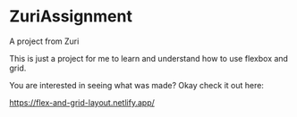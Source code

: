 # ZuriAssignment
A project from Zuri

This is just a project for me to learn and understand how to use flexbox and grid.

You are interested in seeing what was made? Okay check it out here:

https://flex-and-grid-layout.netlify.app/
